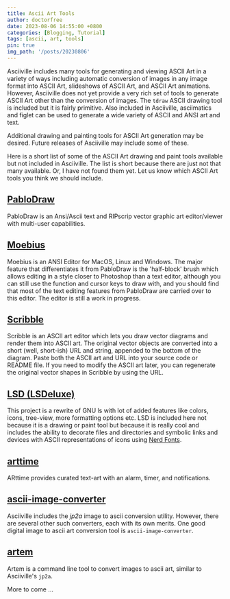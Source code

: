 ```yaml
---
title: Ascii Art Tools
author: doctorfree
date: 2023-08-06 14:55:00 +0800
categories: [Blogging, Tutorial]
tags: [ascii, art, tools]
pin: true
img_path: '/posts/20230806'
---
```


Asciiville includes many tools for generating and viewing ASCII Art
in a variety of ways including automatic conversion of images in any
image format into ASCII Art, slideshows of ASCII Art, and ASCII Art
animations. However, Asciiville does not yet provide a very rich set
of tools to generate ASCII Art other than the conversion of images.
The `tdraw` ASCII drawing tool is included but it is fairly primitive.
Also included in Asciiville, asciimatics and figlet can be used to
generate a wide variety of ASCII and ANSI art and text.

Additional drawing and painting tools for ASCII Art generation may be
desired. Future releases of Asciiville may include some of these.

Here is a short list of some of the ASCII Art drawing and paint tools
available but not included in Asciiville. The list is short because
there are just not that many available. Or, I have not found them yet.
Let us know which ASCII Art tools you think we should include.

## [PabloDraw](https://github.com/blocktronics/pablodraw)

PabloDraw is an Ansi/Ascii text and RIPscrip vector graphic art
editor/viewer with multi-user capabilities.

## [Moebius](https://github.com/blocktronics/moebius)

Moebius is an ANSI Editor for MacOS, Linux and Windows. The major feature
that differentiates it from PabloDraw is the 'half-block' brush which allows
editing in a style closer to Photoshop than a text editor, although you can
still use the function and cursor keys to draw with, and you should find that
most of the text editing features from PabloDraw are carried over to this
editor. The editor is still a work in progress.

## [Scribble](http://buttersquid.ink/scribble.html) 

Scribble is an ASCII art editor which lets you draw vector diagrams and render
them into ASCII art. The original vector objects are converted into a short
(well, short-ish) URL and string, appended to the bottom of the diagram.
Paste both the ASCII art and URL into your source code or README file.
If you need to modify the ASCII art later, you can regenerate the original
vector shapes in Scribble by using the URL.

## [LSD (LSDeluxe)](https://github.com/Peltoche/lsd)

This project is a rewrite of GNU ls with lot of added features like colors,
icons, tree-view, more formatting options etc. LSD is included here not because
it is a drawing or paint tool but because it is really cool and includes
the ability to decorate files and directories and symbolic links and devices
with ASCII representations of icons using
[Nerd Fonts](https://www.nerdfonts.com/).

## [arttime](https://github.com/reportaman/arttime)

ARttime provides curated text-art with an alarm, timer, and notifications.

## [ascii-image-converter](https://github.com/TheZoraiz/ascii-image-converter)

Asciiville includes the *jp2a* image to ascii conversion utility. However, there
are several other such converters, each with its own merits. One good digital
image to ascii art conversion tool is `ascii-image-converter`.

## [artem](https://github.com/FineFindus/artem)

Artem is a command line tool to convert images to ascii art, similar to
Asciiville's `jp2a`.

More to come ...
